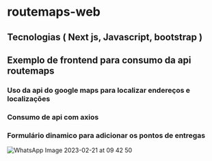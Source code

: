 # routemaps-web 
## Tecnologias ( Next js, Javascript, bootstrap )
## Exemplo de frontend para consumo da api routemaps
### Uso da api do google maps para localizar endereços e localizações 
### Consumo de api com axios
### Formulário dinamico para adicionar os pontos de entregas
![WhatsApp Image 2023-02-21 at 09 42 50](https://user-images.githubusercontent.com/119517231/220349188-20ed79f9-207b-47d8-b07f-31fcee1057a0.jpeg)

